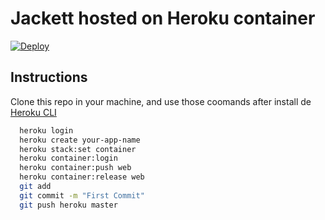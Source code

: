 # Jackett hosted on Heroku container

[![Deploy](https://www.herokucdn.com/deploy/button.svg)](https://heroku.com/deploy?template=https://github.com/Raddagast/jacketin/tree/radarr)

## Instructions
Clone this repo in your machine, and use those coomands after install de [Heroku CLI](https://devcenter.heroku.com/articles/heroku-cli)

```bash
  heroku login
  heroku create your-app-name
  heroku stack:set container
  heroku container:login
  heroku container:push web
  heroku container:release web
  git add
  git commit -m "First Commit"
  git push heroku master
```
